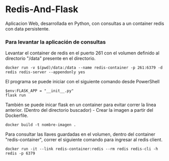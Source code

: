 # Redis-And-Flask
Aplicacion Web, desarrollada en Python, con consultas a un container redis con data persistente.
### Para levantar la aplicación de consultas

Levantar el container de redis en el puerto 261 con el volumen definido al directorio "/data" presente en el directorio.
```
docker run -v $(pwd)/data:/data --name redis-container -p 261:6379 -d redis redis-server --appendonly yes
```
El programa se puede iniciar con el siguiente comando desde PowerShell
```
$env:FLASK_APP = "__init__.py"
flask run
```
También se puede inicar flask en un container para evitar correr la línea anterior.
(Dentro del directorio buscador) - Crear la imagen a partir del Dockerfile.
```
docker build -t nombre-imagen .
```
Para consultar las llaves guardadas en el volumen, dentro del container "redis-container", correr el siguiente comando para ingresar al redis client.
```
docker run -it --link redis-container:redis --rm redis redis-cli -h redis -p 6379
```
